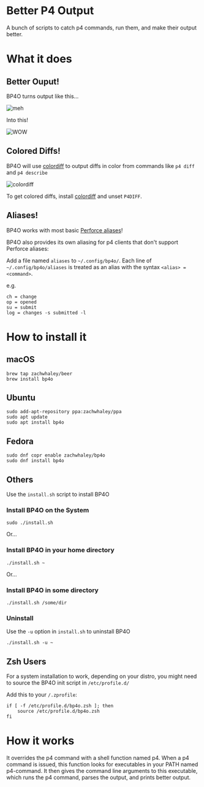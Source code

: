 # Better P4 Output

A bunch of scripts to catch p4 commands, run them, and make their output better.

# What it does

## Better Ouput!

BP4O turns output like this...

![meh](http://i.imgur.com/euoNBOw.png)

Into this!

![WOW](http://i.imgur.com/atCFBp6.png)

## Colored Diffs!

BP4O will use [colordiff](http://www.colordiff.org/) to output diffs in color from commands like `p4 diff` and `p4 describe`

![colordiff](http://i.imgur.com/5jGjV7K.png)

To get colored diffs, install [colordiff](http://www.colordiff.org/) and unset `P4DIFF`.

## Aliases!

BP4O works with most basic [Perforce aliases](https://www.perforce.com/perforce/r16.1/manuals/cmdref/chapter.introduction.html#introduction.aliases)!

BP4O also provides its own aliasing for p4 clients that don't support Perforce aliases:

Add a file named `aliases` to `~/.config/bp4o/`.
Each line of `~/.config/bp4o/aliases` is treated as an alias with the syntax `<alias> = <command>`.

e.g.

```shell
ch = change
op = opened
su = submit
log = changes -s submitted -l
```

# How to install it

## macOS

```shell
brew tap zachwhaley/beer
brew install bp4o
```

## Ubuntu

```shell
sudo add-apt-repository ppa:zachwhaley/ppa
sudo apt update
sudo apt install bp4o
```

## Fedora

```shell
sudo dnf copr enable zachwhaley/bp4o
sudo dnf install bp4o
```

## Others

Use the `install.sh` script to install BP4O

### Install BP4O on the System

```shell
sudo ./install.sh
```

Or...

### Install BP4O in your home directory

```shell
./install.sh ~
```

Or...

### Install BP4O in some directory

```shell
./install.sh /some/dir
```

### Uninstall

Use the `-u` option in `install.sh` to uninstall BP4O

```shell
./install.sh -u ~
```

## Zsh Users

For a system installation to work, depending on your distro,
you might need to source the BP4O init script in `/etc/profile.d/`

Add this to your `/.zprofile`:

```shell
if [ -f /etc/profile.d/bp4o.zsh ]; then
    source /etc/profile.d/bp4o.zsh
fi
```

# How it works

It overrides the p4 command with a shell function named p4.
When a p4 command is issued, this function looks for executables in your PATH named p4-command.
It then gives the command line arguments to this executable, which runs the p4 command, parses the output, and prints better output.
